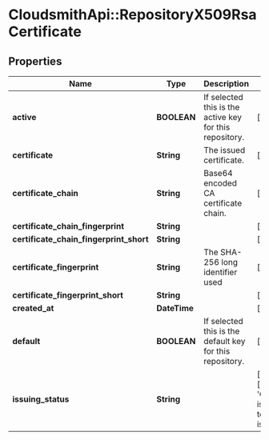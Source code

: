 # CloudsmithApi::RepositoryX509RsaCertificate

## Properties
Name | Type | Description | Notes
------------ | ------------- | ------------- | -------------
**active** | **BOOLEAN** | If selected this is the active key for this repository. | [optional] 
**certificate** | **String** | The issued certificate. | [optional] 
**certificate_chain** | **String** | Base64 encoded CA certificate chain. | [optional] 
**certificate_chain_fingerprint** | **String** |  | [optional] 
**certificate_chain_fingerprint_short** | **String** |  | [optional] 
**certificate_fingerprint** | **String** | The SHA-256 long identifier used | [optional] 
**certificate_fingerprint_short** | **String** |  | [optional] 
**created_at** | **DateTime** |  | [optional] 
**default** | **BOOLEAN** | If selected this is the default key for this repository. | [optional] 
**issuing_status** | **String** |  | [optional] [default to &#39;Certificate is pending to be issued&#39;]


